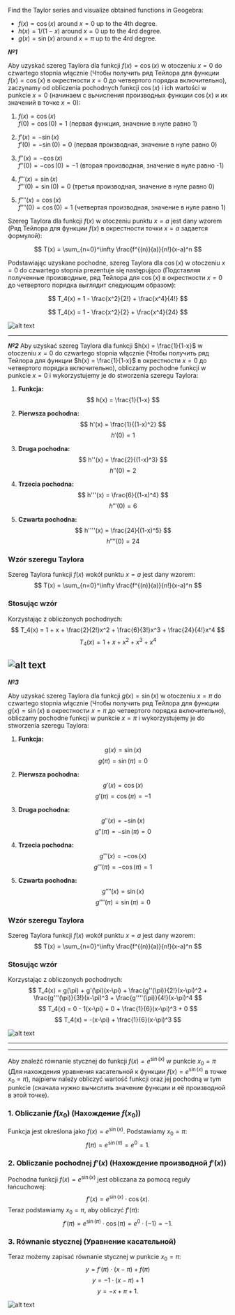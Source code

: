 Find the Taylor series and visualize obtained functions in Geogebra:
   - $f(x) = \cos(x)$ around $x = 0$ up to the 4th degree.
   - $h(x) = 1/(1-x)$ around $x = 0$ up to the 4rd degree.
   - $g(x) = \sin(x)$ around $x = \pi$ up to the 4rd degree.

***№1***

   Aby uzyskać szereg Taylora dla funkcji $f(x) = \cos(x)$ w otoczeniu $x = 0$ do czwartego stopnia włącznie (Чтобы получить ряд Тейлора для функции $f(x) = \cos(x)$ в окрестности $x = 0$ до четвертого порядка включительно), zaczynamy od obliczenia pochodnych funkcji $\cos(x)$ i ich wartości w punkcie $x = 0$ (начинаем с вычисления производных функции $\cos(x)$ и их значений в точке $x = 0$):

1. $f(x) = \cos(x)$  
   $f(0) = \cos(0) = 1$ (первая функция, значение в нуле равно 1)

2. $f'(x) = -\sin(x)$  
   $f'(0) = -\sin(0) = 0$ (первая производная, значение в нуле равно 0)

3. $f''(x) = -\cos(x)$  
   $f''(0) = -\cos(0) = -1$ (вторая производная, значение в нуле равно -1)

4. $f'''(x) = \sin(x)$  
   $f'''(0) = \sin(0) = 0$ (третья производная, значение в нуле равно 0)

5. $f''''(x) = \cos(x)$  
   $f''''(0) = \cos(0) = 1$ (четвертая производная, значение в нуле равно 1)

Szereg Taylora dla funkcji $f(x)$ w otoczeniu punktu $x = a$ jest dany wzorem (Ряд Тейлора для функции $f(x)$ в окрестности точки $x = a$ задается формулой):

$$
T(x) = \sum_{n=0}^\infty \frac{f^{(n)}(a)}{n!}(x-a)^n
$$

Podstawiając uzyskane pochodne, szereg Taylora dla $\cos(x)$ w otoczeniu $x = 0$ do czwartego stopnia prezentuje się następująco (Подставляя полученные производные, ряд Тейлора для $\cos(x)$ в окрестности $x = 0$ до четвертого порядка выглядит следующим образом):

$$
T_4(x) = 1 - \frac{x^2}{2!} + \frac{x^4}{4!}
$$

$$
T_4(x) = 1 - \frac{x^2}{2} + \frac{x^4}{24}
$$



![alt text](image.png)

---

***№2***
Aby uzyskać szereg Taylora dla funkcji $h(x) = \frac{1}{1-x}$ w otoczeniu $x = 0$ do czwartego stopnia włącznie (Чтобы получить ряд Тейлора для функции $h(x) = \frac{1}{1-x}$ в окрестности $x = 0$ до четвертого порядка включительно), obliczamy pochodne funkcji w punkcie $x = 0$ i wykorzystujemy je do stworzenia szeregu Taylora:

1. **Funkcja:**
   $$ h(x) = \frac{1}{1-x} $$

2. **Pierwsza pochodna:**
   $$ h'(x) = \frac{1}{(1-x)^2} $$
   $$ h'(0) = 1 $$

3. **Druga pochodna:**
   $$ h''(x) = \frac{2}{(1-x)^3} $$
   $$ h''(0) = 2 $$

4. **Trzecia pochodna:**
   $$ h'''(x) = \frac{6}{(1-x)^4} $$
   $$ h'''(0) = 6 $$

5. **Czwarta pochodna:**
   $$ h''''(x) = \frac{24}{(1-x)^5} $$
   $$ h''''(0) = 24 $$

### Wzór szeregu Taylora

Szereg Taylora funkcji $f(x)$ wokół punktu $x = a$ jest dany wzorem:
$$
T(x) = \sum_{n=0}^\infty \frac{f^{(n)}(a)}{n!}(x-a)^n
$$

### Stosując wzór

Korzystając z obliczonych pochodnych:
$$
T_4(x) = 1 + x + \frac{2}{2!}x^2 + \frac{6}{3!}x^3 + \frac{24}{4!}x^4
$$
$$
T_4(x) = 1 + x + x^2 + x^3 + x^4
$$


![alt text](image-2.png)
---


***№3***


Aby uzyskać szereg Taylora dla funkcji $g(x) = \sin(x)$ w otoczeniu $x = \pi$ do czwartego stopnia włącznie (Чтобы получить ряд Тейлора для функции $g(x) = \sin(x)$ в окрестности $x = \pi$ до четвертого порядка включительно), obliczamy pochodne funkcji w punkcie $x = \pi$ i wykorzystujemy je do stworzenia szeregu Taylora:

1. **Funkcja:**
   $$ g(x) = \sin(x) $$
   $$ g(\pi) = \sin(\pi) = 0 $$

2. **Pierwsza pochodna:**
   $$ g'(x) = \cos(x) $$
   $$ g'(\pi) = \cos(\pi) = -1 $$

3. **Druga pochodna:**
   $$ g''(x) = -\sin(x) $$
   $$ g''(\pi) = -\sin(\pi) = 0 $$

4. **Trzecia pochodna:**
   $$ g'''(x) = -\cos(x) $$
   $$ g'''(\pi) = -\cos(\pi) = 1 $$

5. **Czwarta pochodna:**
   $$ g''''(x) = \sin(x) $$
   $$ g''''(\pi) = \sin(\pi) = 0 $$

### Wzór szeregu Taylora

Szereg Taylora funkcji $f(x)$ wokół punktu $x = a$ jest dany wzorem:
$$
T(x) = \sum_{n=0}^\infty \frac{f^{(n)}(a)}{n!}(x-a)^n
$$

### Stosując wzór

Korzystając z obliczonych pochodnych:
$$
T_4(x) = g(\pi) + g'(\pi)(x-\pi) + \frac{g''(\pi)}{2!}(x-\pi)^2 + \frac{g'''(\pi)}{3!}(x-\pi)^3 + \frac{g''''(\pi)}{4!}(x-\pi)^4
$$
$$
T_4(x) = 0 - 1(x-\pi) + 0 + \frac{1}{6}(x-\pi)^3 + 0
$$
$$
T_4(x) = -(x-\pi) + \frac{1}{6}(x-\pi)^3
$$

![alt text](image-1.png)



---
---

Aby znaleźć równanie stycznej do funkcji $f(x) = e^{\sin(x)}$ w punkcie $x_0 = \pi$ (Для нахождения уравнения касательной к функции $f(x) = e^{\sin(x)}$ в точке $x_0 = \pi$), najpierw należy obliczyć wartość funkcji oraz jej pochodną w tym punkcie (сначала нужно вычислить значение функции и её производной в этой точке).

### 1. Obliczanie $f(x_0)$ (Нахождение $f(x_0)$)
Funkcja jest określona jako $f(x) = e^{\sin(x)}$. Podstawiamy $x_0 = \pi$:
$$ f(\pi) = e^{\sin(\pi)} = e^{0} = 1. $$

### 2. Obliczanie pochodnej $f'(x)$ (Нахождение производной $f'(x)$)
Pochodna funkcji $f(x) = e^{\sin(x)}$ jest obliczana za pomocą reguły łańcuchowej:
$$ f'(x) = e^{\sin(x)} \cdot \cos(x). $$
Teraz podstawiamy $x_0 = \pi$, aby obliczyć $f'(\pi)$:
$$ f'(\pi) = e^{\sin(\pi)} \cdot \cos(\pi) = e^0 \cdot (-1) = -1. $$

### 3. Równanie stycznej (Уравнение касательной)
Teraz możemy zapisać równanie stycznej w punkcie $x_0 = \pi$:
$$ y = f'(\pi) \cdot (x - \pi) + f(\pi) $$
$$ y = -1 \cdot (x - \pi) + 1 $$
$$ y = -x + \pi + 1. $$


![alt text](image-3.png)
